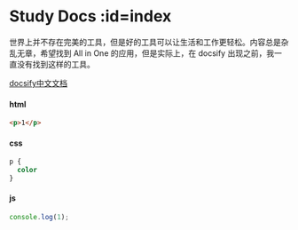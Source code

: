 # Study Docs :id=index <!-- {docsify-ignore} -->

世界上并不存在完美的工具，但是好的工具可以让生活和工作更轻松。内容总是杂乱无章，希望找到 All in One 的应用，但是实际上，在 docsify 出现之前，我一直没有找到这样的工具。

[docsify中文文档](https://docsify.js.org/#/zh-cn/)

<!-- tabs:start -->

#### **html**

```html
<p>1</p>
```

#### **css**

```css
p {
  color
}
```

#### **js**

```js
console.log(1);
```

<!-- tabs:end -->